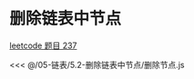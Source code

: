 # 删除链表中节点

[leetcode 题目 237](https://leetcode.cn/problems/delete-node-in-a-linked-list/description/)

<<< @/05-链表/5.2-删除链表中节点/删除节点.js
